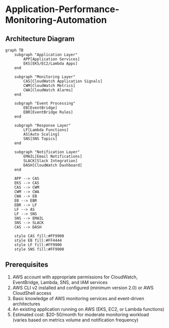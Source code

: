 # Application-Performance-Monitoring-Automation


## Architecture Diagram

```mermaid
graph TB
    subgraph "Application Layer"
        APP[Application Services]
        EKS[EKS/EC2/Lambda Apps]
    end
    
    subgraph "Monitoring Layer"
        CAS[CloudWatch Application Signals]
        CWM[CloudWatch Metrics]
        CWA[CloudWatch Alarms]
    end
    
    subgraph "Event Processing"
        EB[EventBridge]
        EBR[EventBridge Rules]
    end
    
    subgraph "Response Layer"
        LF[Lambda Functions]
        AS[Auto Scaling]
        SNS[SNS Topics]
    end
    
    subgraph "Notification Layer"
        EMAIL[Email Notifications]
        SLACK[Slack Integration]
        DASH[CloudWatch Dashboard]
    end
    
    APP --> CAS
    EKS --> CAS
    CAS --> CWM
    CWM --> CWA
    CWA --> EB
    EB --> EBR
    EBR --> LF
    LF --> AS
    LF --> SNS
    SNS --> EMAIL
    SNS --> SLACK
    CAS --> DASH
    
    style CAS fill:#FF9900
    style EB fill:#FF4444
    style LF fill:#FF9900
    style SNS fill:#FF9900
```

## Prerequisites

1. AWS account with appropriate permissions for CloudWatch, EventBridge, Lambda, SNS, and IAM services
2. AWS CLI v2 installed and configured (minimum version 2.0) or AWS CloudShell access
3. Basic knowledge of AWS monitoring services and event-driven architectures
4. An existing application running on AWS (EKS, EC2, or Lambda functions)
5. Estimated cost: $20-50/month for moderate monitoring workload (varies based on metrics volume and notification frequency)
